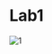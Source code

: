 # Lab1

![1](https://github.com/galal10/embedded_System_Online_Diploma/assets/67324703/9d3a35ee-e196-4333-8495-f212a7cca382)
